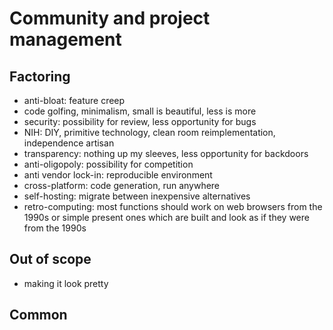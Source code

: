 # Community and project management

## Factoring

* anti-bloat: feature creep
* code golfing, minimalism, small is beautiful, less is more
* security: possibility for review, less opportunity for bugs
* NIH: DIY, primitive technology, clean room reimplementation, independence artisan
* transparency: nothing up my sleeves, less opportunity for backdoors
* anti-oligopoly: possibility for competition
* anti vendor lock-in: reproducible environment
* cross-platform: code generation, run anywhere
* self-hosting: migrate between inexpensive alternatives
* retro-computing: most functions should work on web browsers from the 1990s or simple present ones which are built and look as if they were from the 1990s

## Out of scope

* making it look pretty

## Common
